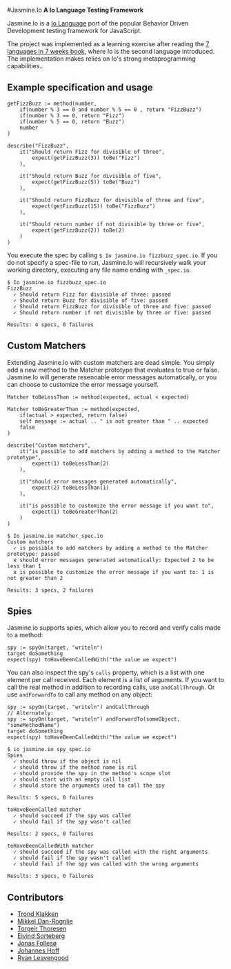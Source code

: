 #Jasmine.Io
**A Io Language Testing Framework**

Jasmine.Io is a [Io Language](http://www.iolanguage.com) port of the popular Behavior Driven Development testing framework for JavaScript.

The project was implemented as a learning exercise after reading the [7 languages in 7 weeks book](http://pragprog.com/book/btlang/seven-languages-in-seven-weeks), where Io is the second language introduced. The implementation makes relies on Io's strong metaprogramming capabilities..

## Example specification and usage ##
```Io
getFizzBuzz := method(number,
	if(number % 3 == 0 and number % 5 == 0 , return "FizzBuzz")
	if(number % 3 == 0, return "Fizz")
	if(number % 5 == 0, return "Buzz")
	number
)

describe("FizzBuzz",
	it("Should return Fizz for divisible of three",
		expect(getFizzBuzz(3)) toBe("Fizz")
	),

	it("Should return Buzz for divisible of five",
		expect(getFizzBuzz(5)) toBe("Buzz")
	),

	it("Should return FizzBuzz for divisible of three and five",
		expect(getFizzBuzz(15)) toBe("FizzBuzz")
	),

	it("Should return number if not divisible by three or five",
		expect(getFizzBuzz(2)) toBe(2)
	)
)
```

You execute the spec by calling ``$ Io jasmine.io fizzbuzz_spec.io``. If you do not specify a spec-file to run, Jasmine.Io will recursively walk your working directory, executing any file name ending with ``_spec.io``.

```
$ Io jasmine.io fizzbuzz_spec.io 
FizzBuzz
  ✓ Should return Fizz for divisible of three: passed
  ✓ Should return Buzz for divisible of five: passed
  ✓ Should return FizzBuzz for divisible of three and five: passed
  ✓ Should return number if not divisible by three or five: passed

Results: 4 specs, 0 failures
```

## Custom Matchers ##
Extending Jasmine.Io with custom matchers are dead simple. You simply add a new method to the Matcher prototype that evaluates to true or false. Jasmine.Io will generate resenoable error messages automatically, or you can choose to customize the error message yourself.

```Io
Matcher toBeLessThan := method(expected, actual < expected)

Matcher toBeGreaterThan := method(expected,
	if(actual > expected, return false)
	self message := actual .. " is not greater than " .. expected
	false
)

describe("Custom matchers",
	it("is possible to add matchers by adding a method to the Matcher prototype",
		expect(1) toBeLessThan(2)		
	),	

	it("should error messages generated automatically",
		expect(2) toBeLessThan(1)
	),

	it("is possible to customize the error message if you want to",
		expect(1) toBeGreaterThan(2)
	)
)
```

```
$ Io jasmine.io matcher_spec.io 
Custom matchers
  ✓ is possible to add matchers by adding a method to the Matcher prototype: passed
  ϰ should error messages generated automatically: Expected 2 to be less than 1
  ϰ is possible to customize the error message if you want to: 1 is not greater than 2

Results: 3 specs, 2 failures
```

## Spies ##
Jasmine.io supports spies, which allow you to record and verify calls made to a method:
```io
spy := spyOn(target, "writeln")
target doSomething
expect(spy) toHaveBeenCalledWith("the value we expect")
```

You can also inspect the spy's `calls` property, which is a list with one element per call received. Each element is a list of arguments. If you want to call the real method in addition to recording calls, use `andCallThrough`. Or use `andForwardTo` to call any method on any object:

```io
spy := spyOn(target, "writeln") andCallThrough
// Alternately:
spy := spyOn(target, "writeln") andForwardTo(someObject, "someMethodName")
target doSomething 
expect(spy) toHaveBeenCalledWith("the value we expect")
```


```
$ io jasmine.io spy_spec.io 
Spies
  ✓ should throw if the object is nil
  ✓ should throw if the method name is nil
  ✓ should provide the spy in the method's scope slot
  ✓ should start with an empty call list
  ✓ should store the arguments used to call the spy

Results: 5 specs, 0 failures

toHaveBeenCalled matcher
  ✓ should succeed if the spy was called
  ✓ should fail if the spy wasn't called

Results: 2 specs, 0 failures

toHaveBeenCalledWith matcher
  ✓ should succeed if the spy was called with the right arguments
  ✓ should fail if the spy wasn't called
  ✓ should fail if the spy was called with the wrong arguments

Results: 3 specs, 0 failures
```

## Contributors ##
- [Trond Klakken](https://twitter.com/trondkla)
- [Mikkel Dan-Rognlie](https://twitter.com/mikkelbd/)
- [Torgeir Thoresen](https://twitter.com/torgeir)
- [Eivind Sorteberg](https://twitter.com/sorteberg)
- [Jonas Follesø](https://twitter.com/follesoe)
- [Johannes Hoff](http://johanneshoff.com/)
- [Ryan Leavengood](https://twitter.com/leavengood)





